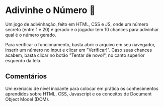 # Adivinhe o Número 🎲

Um jogo de adivinhação, feito em HTML, CSS e JS, onde um número secreto (entre 1 e 20) é gerado e o jogador tem 10 chances para adivinhar qual é o número gerado. 

Para verificar o funcionamento, basta abrir o arquivo em seu navegador, inserir um número no input e clicar em "Verificar!". Caso suas chances acabem, basta clicar no botão "Tentar de novo!", no canto superior esquerdo da tela.

## Comentários

Um exercício de nível iniciante para colocar em prática os conhecimentos aprendidos sobre HTML, CSS, Javascript e os conceitos de Document Object Model (DOM).


